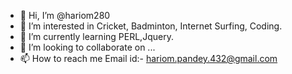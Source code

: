 - 👋 Hi, I’m @hariom280
- 👀 I’m interested in Cricket, Badminton, Internet Surfing, Coding.
- 🌱 I’m currently learning PERL,Jquery.
- 💞️ I’m looking to collaborate on ...
- 📫 How to reach me Email id:- hariom.pandey.432@gmail.com

<!---
hariom280/hariom280 is a ✨ special ✨ repository because its `README.md` (this file) appears on your GitHub profile.
You can click the Preview link to take a look at your changes.
--->
